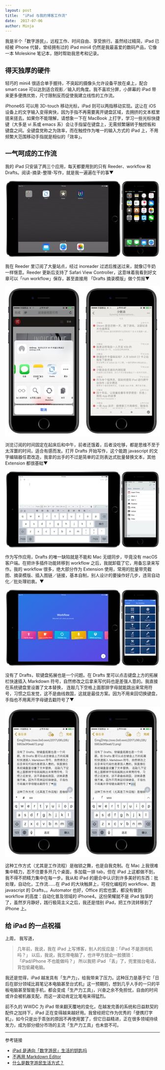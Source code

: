 ```yaml
---
layout: post
title:  "iPad 与我的博客工作流"
date:  2017-07-06
author: Minja
---
```


我是半个「数字游民」，远程工作、时间自由、享受旅行。虽然经过精简，iPad 已经被 iPhone 代替，曾经拥有过的 iPad mini4 仍然是我最喜爱的数码产品，它像一本 Moleskine 笔记本，随时帮助我思考和记录。

## 得天独厚的硬件

轻巧的 mini4 很适合单手握持，不突起的摄像头允许设备平放在桌上，配合 smart case 可以达到适合观影／输入的角度。我不喜欢分屏，小屏幕的 iPad 带来更多便携优势，尺寸限制反而促使我建立线性的工作流。

iPhone6S 可以用 3D-touch 移动光标，iPad 则可以两指移动实现。这让在 iOS 设备上的文字输入变得爽快，因为手指不再需要离开键盘区域，去拥挤的文本框里搓来搓去。如果你不能理解，请想象一下在 MacBook 上打字，学习一些光标快捷键（大多是 vi 系或 emacs 系）会让手指留在键盘上，无需频繁辗转于触控板和键盘之间。全键盘党称之为效率，而在触控作为唯一的输入方式的 iPad 上，不用频繁大范围移动手指就是相似的「效率」。

## 一气呵成的工作流

我的 iPad 只安装了两三个应用，每天都要用到的只有 Reeder、workflow 和 Drafts。阅读-摘录-整理-写作，就是我一遍遍在干的事▼

![title](5953a3fa1743f.png)

我在 Reeder 里订阅了大量站点，经过 inoreader 过滤后推送过来，就像订牛奶一样惬意。Reeder 更新后支持了 Safari View Controller，这意味着我看到好文章可以「run workflow」保存，甚至直接用 「Drafts 摘录模版」做个剪报▼

![title](595c625c3df51.png)

浏览订阅的时间固定在起床后和中午，前者还饿着，后者没吃够，都是思维不至于太浑噩的时间，适合有感而发。打开 Drafts 开始写作，这个能跑 javascript 的文字编辑器任君改造，我拿的出手的不过是简单的正则表达式批量替换文本，其他 Extension 都很基础▼

![title](5953a3e82b61e.png)

作为写作应用，Drafts 的唯一缺陷就是不能和 Mac 无缝同步，毕竟没有 macOS 客户端。在把许多插件功能转移到 workflow 之后，我就卸载了它，用备忘录来写作。我的 workflow 很多，绝大部分作为 Extension 使用，常用的批量带壳截图、摘录模版、插入图链／链接，基本自制，别人设计的要操作好几步，违背自动化／批处理初衷。▼

![title](5953a3f0eab72.png)

没有了 Drafts，软键盘拓展也是一个问题。在 Drafts 里可以点击键盘上方的拓展栏快速插入 Markdown 符号，自然修改之后拿来写代码也是差强人意的。我直接在系统键盘里设置了文本替换， 连敲几下空格上面那排字母就能跳出来常用符号，习惯之后发觉，这不是曲线救国，这就是最佳方案。因为不用来回切换键盘，手指也不用离开字母键去戳符号了▼

![title](595c62f383cbc.png)

这种工作方式（尤其是工作流程）是枷锁之舞，也是自我克制。在 Mac 上我很难集中精力，忍不住要多开几个桌面，多加载一排 tab，但在 iPad 上这都做不到，我不得不把精力集中在每一步。我从和 iPad 的磨合中认识到许多美好的东西：批处理，自动化，工作流……在 iPad 的大块触屏上，可视化编程的 workflow、跑 javascript 的 Drafts，。Automator 也好，Office 的宏也罢，都没有做到 workflow 的高度：自动化普及领域的 iPhone4。这份荣耀就不是 iPad 独享的了，虽然岁月静好，践行极简主义之后，我还是惜别 iPad，把工作流转移到了 iPhone 上。

## 给 iPad 的一点祝福

上周， 我写道，

> 几年前，我说，我在 iPad 上写博客，别人的反应是：「iPad 不是游戏机吗？」
> 以后，我说，我忘带电脑了，也许甲方就会一脸猥琐：「iPad/iPhone 不也能做吗？」
> 所以我把 iPad 「丢」了，兜里揣台电话，背包偷藏电脑。

我还是觉得，iPad 越发具有「生产力」，给我带来了压力。这种压力是基于它「日后在部分领域比肩笔记本电脑甚至台式机」这一预期的，想到几乎人手的一只的平板电脑甚至智能手机，都会变成「生产力工具」，兴奋之余不免担忧，自由的时间或许会被机器支配，而这一波动肯定比笔电来得猛烈。

前不久的 WWDC 为 iPad 带来翻天覆地的变化，在越发完善的系统和日益默契的配件之加持下，iPad 正在变得越来越好用。我曾经把它作为优秀的「便携打字机」，如今只是出于乖张的原因不再使用罢了，但它日益精进，正在很多领域持续发力，成为部分细分市场的主流「生产力工具」也未尝不可。

***

参考链接

- [iPad 是通向「数字游民」生活的钥匙吗](https://blackwinmin.github.io/posts/iPad-是通向-数字游民-生活的钥匙吗/)
- [不再用 Markdown Editor](https://blackwinmin.github.io/posts/不再用-Markdown-Editor/)
- [什么是数字游民生活方式？](http://jarodise.com/definition/)